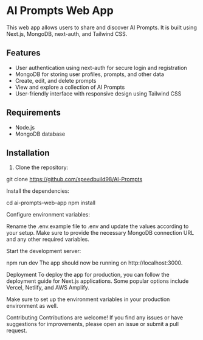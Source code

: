 # AI Prompts Web App

This web app allows users to share and discover AI Prompts. It is built using Next.js, MongoDB, next-auth, and Tailwind CSS.

## Features

- User authentication using next-auth for secure login and registration
- MongoDB for storing user profiles, prompts, and other data
- Create, edit, and delete prompts
- View and explore a collection of AI Prompts
- User-friendly interface with responsive design using Tailwind CSS

## Requirements

- Node.js
- MongoDB database

## Installation

1. Clone the repository:


git clone https://github.com/speedbuild98/AI-Prompts

Install the dependencies:

cd ai-prompts-web-app
npm install

Configure environment variables:

Rename the .env.example file to .env and update the values according to your setup. Make sure to provide the necessary MongoDB connection URL and any other required variables.

Start the development server:

npm run dev
The app should now be running on http://localhost:3000.

Deployment
To deploy the app for production, you can follow the deployment guide for Next.js applications. Some popular options include Vercel, Netlify, and AWS Amplify.

Make sure to set up the environment variables in your production environment as well.

Contributing
Contributions are welcome! If you find any issues or have suggestions for improvements, please open an issue or submit a pull request.
